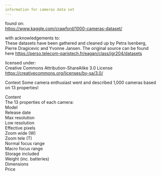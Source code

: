 ```yaml
---
information for cameras data set
---
```

found on:  
  https://www.kaggle.com/crawford/1000-cameras-dataset/
  
with acknowledgements to:  
    These datasets have been gathered and cleaned up by Petra Isenberg, Pierre Dragicevic and Yvonne Jansen. The original source can be found here
    https://perso.telecom-paristech.fr/eagan/class/igr204/datasets
  
licensed under:  
  Creative Commons Attribution-ShareAlike 3.0 License https://creativecommons.org/licenses/by-sa/3.0/
  
Context
    Some camera enthusiast went and described 1,000 cameras based on 13 properties!
    
Content  
   The 13 properties of each camera:  
    Model  
    Release date  
    Max resolution  
    Low resolution  
    Effective pixels  
    Zoom wide (W)  
    Zoom tele (T)  
    Normal focus range  
    Macro focus range  
    Storage included  
    Weight (inc. batteries)  
    Dimensions  
    Price  
